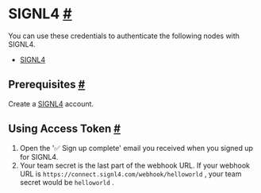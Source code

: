 


 SIGNL4
 [#](#signl4 "Permanent link")
=======================================



 You can use these credentials to authenticate the following nodes with SIGNL4.
 


* [SIGNL4](/integrations/builtin/app-nodes/n8n-nodes-base.signl4/)



 Prerequisites
 [#](#prerequisites "Permanent link")
-----------------------------------------------------



 Create a
 [SIGNL4](https://www.signl4.com/) 
 account.
 



 Using Access Token
 [#](#using-access-token "Permanent link")
---------------------------------------------------------------


1. Open the '✅ Sign up complete' email you received when you signed up for SIGNL4.
2. Your team secret is the last part of the webhook URL. If your webhook URL is
 `https://connect.signl4.com/webhook/helloworld` 
 , your team secret would be
 `helloworld` 
 .




